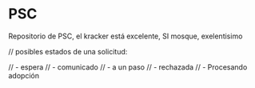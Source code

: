 # PSC
Repositorio de PSC, el kracker está excelente, SI mosque, exelentisimo

// posibles estados de una solicitud:

// - espera
// - comunicado
// - a un paso
// - rechazada
// - Procesando adopción